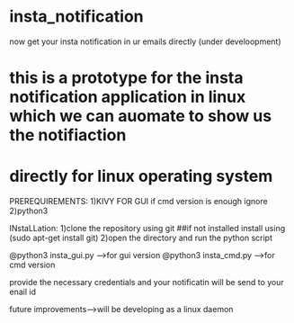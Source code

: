 # insta_notification
now get your insta notification in ur emails directly (under develoopment)

# this is a prototype for the insta notification application in linux which we can auomate to show us the notifiaction 
# directly for linux operating system


PREREQUIREMENTS:
1)KIVY FOR GUI if cmd version is enough ignore
2)python3 

INstaLLation:
 1)clone the repository using git 
 ##if not installed install using (sudo apt-get install git)
 2)open the directory and run the python script 
 
 @python3 insta_gui.py -->for gui version 
 @python3 insta_cmd.py -->for cmd version 
 
 provide the necessary credentials and your notificatin will be send to your enail id
 
 
future improvements-->will be developing as a linux daemon 









